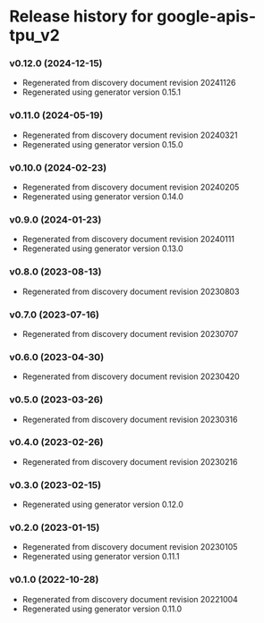 # Release history for google-apis-tpu_v2

### v0.12.0 (2024-12-15)

* Regenerated from discovery document revision 20241126
* Regenerated using generator version 0.15.1

### v0.11.0 (2024-05-19)

* Regenerated from discovery document revision 20240321
* Regenerated using generator version 0.15.0

### v0.10.0 (2024-02-23)

* Regenerated from discovery document revision 20240205
* Regenerated using generator version 0.14.0

### v0.9.0 (2024-01-23)

* Regenerated from discovery document revision 20240111
* Regenerated using generator version 0.13.0

### v0.8.0 (2023-08-13)

* Regenerated from discovery document revision 20230803

### v0.7.0 (2023-07-16)

* Regenerated from discovery document revision 20230707

### v0.6.0 (2023-04-30)

* Regenerated from discovery document revision 20230420

### v0.5.0 (2023-03-26)

* Regenerated from discovery document revision 20230316

### v0.4.0 (2023-02-26)

* Regenerated from discovery document revision 20230216

### v0.3.0 (2023-02-15)

* Regenerated using generator version 0.12.0

### v0.2.0 (2023-01-15)

* Regenerated from discovery document revision 20230105
* Regenerated using generator version 0.11.1

### v0.1.0 (2022-10-28)

* Regenerated from discovery document revision 20221004
* Regenerated using generator version 0.11.0

